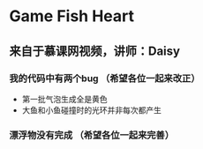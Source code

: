 # Game Fish Heart
## 来自于慕课网视频，讲师：Daisy
### 我的代码中有两个bug （希望各位一起来改正）
* 第一批气泡生成全是黄色
* 大鱼和小鱼碰撞时的光环并非每次都产生
### 漂浮物没有完成 （希望各位一起来完善）
